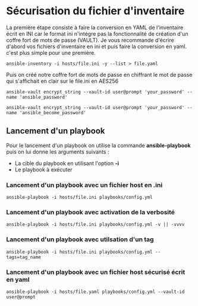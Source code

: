 
# Sécurisation du fichier d'inventaire 

La première étape consiste à faire la conversion en YAML de l'inventaire écrit en INI car le format ini n'intégre pas la fonctionnalité de création d'un coffre fort de mots de passe (VAULT). Je vous recommande d'écrire d'abord vos fichiers d'inventaire en ini et puis faire la conversion en yaml. c'est plus simple pour une première.

```
ansible-inventory -i hosts/file.ini -y --list > file.yaml

```

Puis on créé notre coffre fort de mots de passe en chiffrant le mot de passe qui s'affichait en clair sur le file.ini en AES256

```
ansible-vault encrypt_string --vault-id user@prompt 'your_password' --name 'ansible_password'

ansible-vault encrypt_string --vault-id user@prompt 'your_password' --name 'ansible_become_password'

```

## Lancement d'un playbook

Pour le lancement d'un playbook on utilise la commande **ansible-playbook** puis on lui donne les arguments suivants :

- La cible du playbook en utilisant l'option **-i**
- Le playbook à exécuter 

### Lancement d'un playbook avec un fichier host en .ini

```
ansible-playbook -i hosts/file.ini playbooks/config.yml

```

### Lancement d'un playbook avec activation de la verbosité

```
ansible-playbook -i hosts/file.ini playbooks/config.yml -v || -vvvv

```

### Lancement d'un playbook avec utilsation d'un tag

```
ansible-playbook -i hosts/file.ini playbooks/config.yml --tags=tag_name

```

### Lancement d'un playbook avec un fichier host sécurisé écrit en yaml

```
ansible-playbook -i hosts/file.yaml playbooks/config.yml --vault-id user@prompt

```





